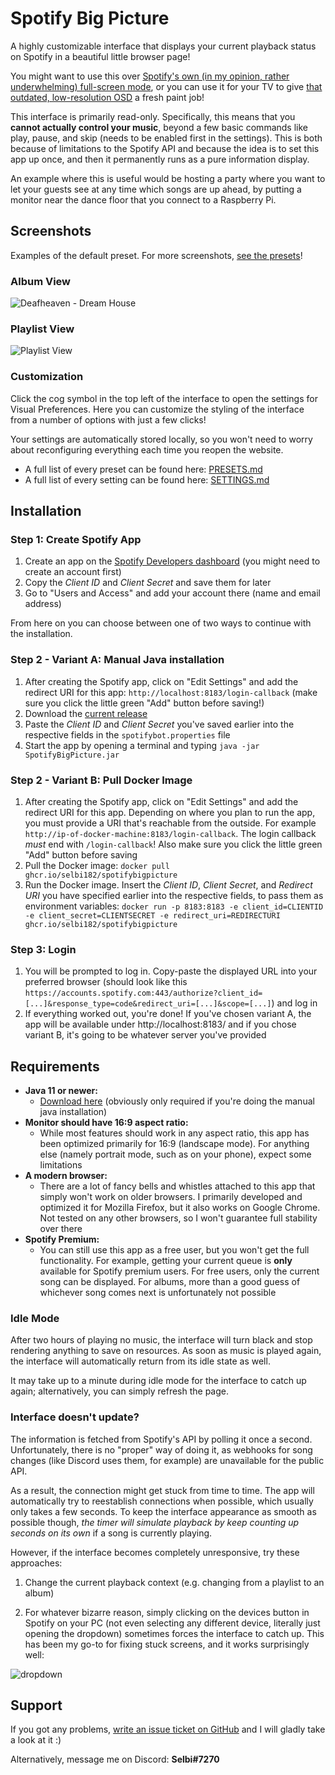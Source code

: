 # Spotify Big Picture
A highly customizable interface that displays your current playback status on Spotify in a beautiful little browser page!

You might want to use this over [Spotify's own (in my opinion, rather underwhelming) full-screen mode](https://i.imgur.com/dvreOAX.jpg), or you can use it for your TV to give [that outdated, low-resolution OSD](https://i.imgur.com/lNfCcrW.jpg) a fresh paint job!

This interface is primarily read-only. Specifically, this means that you **cannot actually control your music**, beyond a few basic commands like play, pause, and skip (needs to be enabled first in the settings). This is both because of limitations to the Spotify API and because the idea is to set this app up once, and then it permanently runs as a pure information display.

An example where this is useful would be hosting a party where you want to let your guests see at any time which songs are up ahead, by putting a monitor near the dance floor that you connect to a Raspberry Pi.

## Screenshots
Examples of the default preset. For more screenshots, [see the presets](https://github.com/Selbi182/SpotifyBigPicture/blob/master/PRESETS.md)!

### Album View
![Deafheaven - Dream House](https://i.imgur.com/Z2Ymz6g.png)

### Playlist View
![Playlist View](https://i.imgur.com/ZTtEpGC.png)

### Customization
Click the cog symbol in the top left of the interface to open the settings for Visual Preferences. Here you can customize the styling of the interface from a number of options with just a few clicks!

Your settings are automatically stored locally, so you won't need to worry about reconfiguring everything each time you reopen the website.

* A full list of every preset can be found here: [PRESETS.md](https://github.com/Selbi182/SpotifyBigPicture/blob/master/PRESETS.md)
* A full list of every setting can be found here: [SETTINGS.md](https://github.com/Selbi182/SpotifyBigPicture/blob/master/SETTINGS.md)

## Installation
### Step 1: Create Spotify App
1. Create an app on the [Spotify Developers dashboard](https://developer.spotify.com/dashboard) (you might need to create an account first)
2. Copy the *Client ID* and *Client Secret* and save them for later
3. Go to "Users and Access" and add your account there (name and email address)

From here on you can choose between one of two ways to continue with the installation.

### Step 2 - Variant A: Manual Java installation
1. After creating the Spotify app, click on "Edit Settings" and add the redirect URI for this app: `http://localhost:8183/login-callback` (make sure you click the little green "Add" button before saving!)
2. Download the [current release](https://github.com/Selbi182/SpotifyBigPicture/releases)
3. Paste the *Client ID* and *Client Secret* you've saved earlier into the respective fields in the `spotifybot.properties` file
4. Start the app by opening a terminal and typing `java -jar SpotifyBigPicture.jar`

### Step 2 - Variant B: Pull Docker Image
1. After creating the Spotify app, click on "Edit Settings" and add the redirect URI for this app. Depending on where you plan to run the app, you must provide a URI that's reachable from the outside. For example `http://ip-of-docker-machine:8183/login-callback`. The login callback *must* end with `/login-callback`! Also make sure you click the little green "Add" button before saving
2. Pull the Docker image: `docker pull ghcr.io/selbi182/spotifybigpicture`
3. Run the Docker image. Insert the *Client ID*, *Client Secret*, and *Redirect URI* you have specified earlier into the respective fields, to pass them as environment variables: `docker run -p 8183:8183 -e client_id=CLIENTID -e client_secret=CLIENTSECRET -e redirect_uri=REDIRECTURI ghcr.io/selbi182/spotifybigpicture`

### Step 3: Login
1. You will be prompted to log in. Copy-paste the displayed URL into your preferred browser (should look like this `https://accounts.spotify.com:443/authorize?client_id=[...]&response_type=code&redirect_uri=[...]&scope=[...]`) and log in
2. If everything worked out, you're done! If you've chosen variant A, the app will be available under http://localhost:8183/ and if you chose variant B, it's going to be whatever server you've provided

## Requirements
* **Java 11 or newer:**
  * [Download here](https://adoptium.net/de/temurin/releases/?version=11) (obviously only required if you're doing the manual java installation) 
* **Monitor should have 16:9 aspect ratio:**
  * While most features should work in any aspect ratio, this app has been optimized primarily for 16:9 (landscape mode). For anything else (namely portrait mode, such as on your phone), expect some limitations
* **A modern browser:**
  * There are a lot of fancy bells and whistles attached to this app that simply won't work on older browsers. I primarily developed and optimized it for Mozilla Firefox, but it also works on Google Chrome. Not tested on any other browsers, so I won't guarantee full stability over there
* **Spotify Premium:**
  * You can still use this app as a free user, but you won't get the full functionality. For example, getting your current queue is **only** available for Spotify premium users. For free users, only the current song can be displayed. For albums, more than a good guess of whichever song comes next is unfortunately not possible

### Idle Mode
After two hours of playing no music, the interface will turn black and stop rendering anything to save on resources. As soon as music is played again, the interface will automatically return from its idle state as well.

It may take up to a minute during idle mode for the interface to catch up again; alternatively, you can simply refresh the page.

### Interface doesn't update?
The information is fetched from Spotify's API by polling it once a second. Unfortunately, there is no "proper" way of doing it, as webhooks for song changes (like Discord uses them, for example) are unavailable for the public API.

As a result, the connection might get stuck from time to time. The app will automatically try to reestablish connections when possible, which usually only takes a few seconds. To keep the interface appearance as smooth as possible though, _the timer will simulate playback by keep counting up seconds on its own_ if a song is currently playing.

However, if the interface becomes completely unresponsive, try these approaches:

1. Change the current playback context (e.g. changing from a playlist to an album)

2. For whatever bizarre reason, simply clicking on the devices button in Spotify on your PC (not even selecting any different device, literally just opening the dropdown) sometimes forces the interface to catch up. This has been my go-to for fixing stuck screens, and it works surprisingly well:

![dropdown](https://user-images.githubusercontent.com/8850085/206453960-12d34f5e-03c0-41a0-aba1-7c214de4e53e.png)

## Support
If you got any problems, [write an issue ticket on GitHub](https://github.com/Selbi182/SpotifyBigPicture/issues) and I will gladly take a look at it :)

Alternatively, message me on Discord: **Selbi#7270**
